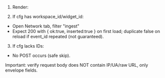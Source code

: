 1) Render:
<script src="http://localhost:3000/e/w_demo?token=et_VALID" async></script>

2) If cfg has workspace_id/widget_id:
- Open Network tab, filter "ingest"
- Expect 200 with { ok:true, inserted:true } on first load; duplicate false on reload if event_id repeated (not guaranteed).

3) If cfg lacks IDs:
- No POST occurs (safe skip).

Important: verify request body does NOT contain IP/UA/raw URL, only envelope fields.


